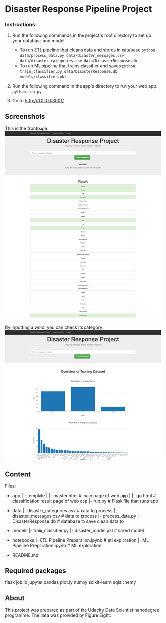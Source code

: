 # Disaster Response Pipeline Project

### Instructions:
1. Run the following commands in the project's root directory to set up your database and model.

    - To run ETL pipeline that cleans data and stores in database
        `python data/process_data.py data/disaster_messages.csv data/disaster_categories.csv data/DisasterResponse.db`
    - To run ML pipeline that trains classifier and saves
        `python train_classifier.py data/DisasterResponse.db models/classifier.pkl`

2. Run the following command in the app's directory to run your web app.
    `python run.py`

3. Go to http://0.0.0.0:3001/

## Screenshots
This is the frontpage:
![Alt text](https://github.com/vbardarova/nanodegree/blob/master/disaster_response_app_vb/screenshot1.png?raw=true "Screenshot1")

By inputting a word, you can check its category:
![Alt text](https://github.com/vbardarova/nanodegree/blob/master/disaster_response_app_vb/screenshot2.png?raw=true "Screenshot2")


## Content
Files:
- app
| - template
| |- master.html  # main page of web app
| |- go.html  # classification result page of web app
|- run.py  # Flask file that runs app

- data
|- disaster_categories.csv  # data to process
|- disaster_messages.csv  # data to process
|- process_data.py
|- DisasterResponse.db   # database to save clean data to

- models
|- train_classifier.py
|- disaster_model.pkl  # saved model

- notebooks
|- ETL Pipeline Preparation.ipynb # etl exploration
|- ML Pipeline Preparation.ipynb # ML exploration

- README.md


## Required packages
flask
joblib
jupyter 
pandas
plot.ly
numpy
scikit-learn
sqlalchemy



## About
This project was prepared as part of the Udacity Data Scientist nanodegree programme. The data was provided by Figure Eight. 
